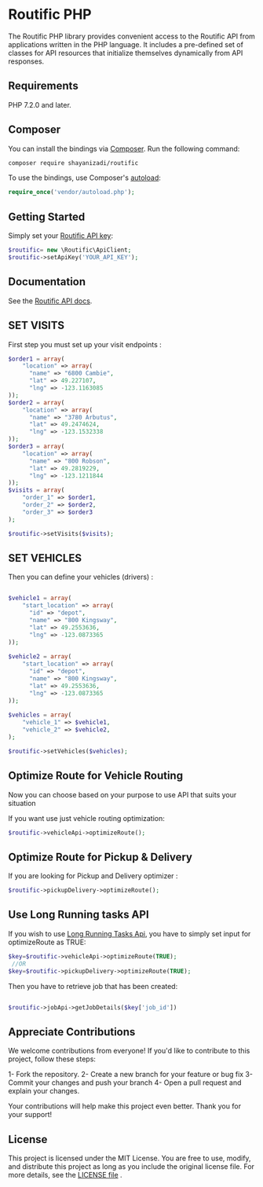 # Routific PHP
The Routific PHP library provides convenient access to the Routific API from applications written in the PHP language. It includes a pre-defined set of classes for API resources that initialize themselves dynamically from API responses.

## Requirements

PHP 7.2.0 and later.

## Composer

You can install the bindings via [Composer](http://getcomposer.org/). Run the following command:

```bash
composer require shayanizadi/routific
```

To use the bindings, use Composer's [autoload](https://getcomposer.org/doc/01-basic-usage.md#autoloading):

```php
require_once('vendor/autoload.php');
```

## Getting Started

Simply set your [Routific API key](https://docs.routific.com/reference/get-your-api-key):

```php
$routific= new \Routific\ApiClient;
$routific->setApiKey('YOUR_API_KEY');
```

## Documentation

See the [Routific API docs](https://docs.routific.com/reference/api-reference).

## SET VISITS

First step you must set up your visit endpoints :

```php
$order1 = array(
    "location" => array(
      "name" => "6800 Cambie",
      "lat" => 49.227107,
      "lng" => -123.1163085
));
$order2 = array(
    "location" => array(
      "name" => "3780 Arbutus",
      "lat" => 49.2474624,
      "lng" => -123.1532338
));
$order3 = array(
    "location" => array(
      "name" => "800 Robson",
      "lat" => 49.2819229,
      "lng" => -123.1211844
));
$visits = array(
    "order_1" => $order1,
    "order_2" => $order2,
    "order_3" => $order3
);

$routific->setVisits($visits);
```

## SET VEHICLES

Then you can define your vehicles (drivers) :


```php

$vehicle1 = array(
    "start_location" => array(
      "id" => "depot",
      "name" => "800 Kingsway",
      "lat" => 49.2553636,
      "lng" => -123.0873365
));
  
$vehicle2 = array(
    "start_location" => array(
      "id" => "depot",
      "name" => "800 Kingsway",
      "lat" => 49.2553636,
      "lng" => -123.0873365
));
  
$vehicles = array(
    "vehicle_1" => $vehicle1,
    "vehicle_2" => $vehicle2,
);

$routific->setVehicles($vehicles);

```
## Optimize Route for Vehicle Routing

Now you can choose based on your purpose to use API that suits your situation

If you want use just vehicle routing optimization:

```php
$routific->vehicleApi->optimizeRoute();
```

## Optimize Route for Pickup & Delivery

If you are looking for Pickup and Delivery optimizer :

```php
$routific->pickupDelivery->optimizeRoute();
```

## Use Long Running tasks API

If you wish to use [Long Running Tasks Api](https://docs.routific.com/reference/vrp-long), you have to simply set input for  optimizeRoute as TRUE:

```php
$key=$routific->vehicleApi->optimizeRoute(TRUE);
 //OR
$key=$routific->pickupDelivery->optimizeRoute(TRUE);

```

Then you have to retrieve job that has been created:

```php

$routific->jobApi->getJobDetails($key['job_id'])

```

## Appreciate Contributions
We welcome contributions from everyone! If you'd like to contribute to this project, follow these steps:

1- Fork the repository.
2- Create a new branch for your feature or bug fix
3- Commit your changes and push your branch
4- Open a pull request and explain your changes.

Your contributions will help make this project even better. Thank you for your support!

## License

This project is licensed under the MIT License.
You are free to use, modify, and distribute this project as long as you include the original license file. For more details, see the [LICENSE file](https://github.com/shayan-izadi/routific-php/blob/main/LICENSE) .